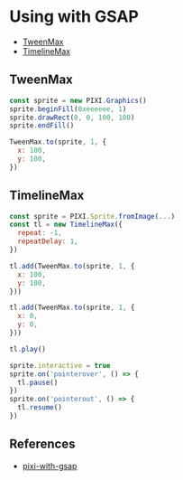 # Using with GSAP

- [TweenMax](https://greensock.com/docs/TweenMax)
- [TimelineMax](https://greensock.com/docs/TimelineMax)

## TweenMax
```js
const sprite = new PIXI.Graphics()
sprite.beginFill(0xeeeeee, 1)
sprite.drawRect(0, 0, 100, 100)
sprite.endFill()

TweenMax.to(sprite, 1, {
  x: 100,
  y: 100,
})
```

## TimelineMax

```js
const sprite = PIXI.Sprite.fromImage(...)
const tl = new TimelineMax({
  repeat: -1,
  repeatDelay: 1,
})

tl.add(TweenMax.to(sprite, 1, {
  x: 100,
  y: 100,
}))

tl.add(TweenMax.to(sprite, 1, {
  x: 0,
  y: 0,
}))

tl.play()

sprite.interactive = true
sprite.on('pointerover', () => {
  tl.pause()
})
sprite.on('pointerout', () => {
  tl.resume()
})
```

## References
- [pixi-with-gsap](https://github.com/front-core/pixi-with-gsap/blob/master/scripts/main.js)
